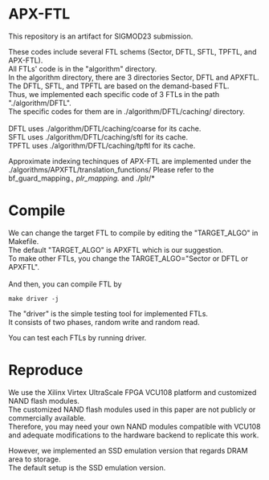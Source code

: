 # APX-FTL

This repository is an artifact for SIGMOD23 submission.

These codes include several FTL schems (Sector, DFTL, SFTL, TPFTL, and APX-FTL).\
All FTLs' code is in the "algorithm" directory.\
In the algorithm directory, there are 3 directories Sector, DFTL and APXFTL.\
The DFTL, SFTL, and TPFTL are based on the demand-based FTL.\
Thus, we implemented each specific code of 3 FTLs in the path "./algorithm/DFTL".\
The specific codes for them are in ./algorithm/DFTL/caching/ directory.\
\
DFTL uses ./algorithm/DFTL/caching/coarse for its cache.\
SFTL uses ./algorithm/DFTL/caching/sftl for its cache.\
TPFTL uses ./algorithm/DFTL/caching/tpftl for its cache.

Approximate indexing techinques of APX-FTL are implemented under the ./algorithms/APXFTL/translation_functions/
Please refer to the bf_guard_mapping.*, plr_mapping.* and ./plr/*

# Compile
We can change the target FTL to compile by editing the "TARGET_ALGO" in Makefile.\
The default "TARGET_ALGO" is APXFTL which is our suggestion. \
To make other FTLs, you change the TARGET_ALGO="Sector or DFTL or APXFTL".\
\
And then, you can compile FTL by 
```
make driver -j
```
The "driver" is the simple testing tool for implemented FTLs.\
It consists of two phases, random write and random read.

You can test each FTLs by running driver.

# Reproduce

We use the Xilinx Virtex UltraScale FPGA VCU108 platform and customized NAND flash modules. \
The customized NAND flash modules used in this paper are not publicly or commercially available. \
Therefore, you may need your own NAND modules compatible with VCU108 and adequate modifications to the hardware backend to replicate this work.

However, we implemented an SSD emulation version that regards DRAM area to storage.\
The default setup is the SSD emulation version.


